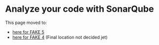 # Analyze your code with SonarQube

This page moved to:

- [here for FAKE 5](testing-sonarqube.html)
- [here for FAKE 4](legacy-sonarqube.html) (Final location not decided jet)
